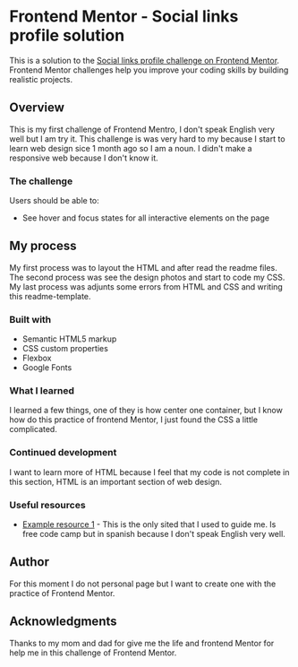 # Frontend Mentor - Social links profile solution

This is a solution to the [Social links profile challenge on Frontend Mentor](https://www.frontendmentor.io/challenges/social-links-profile-UG32l9m6dQ). Frontend Mentor challenges help you improve your coding skills by building realistic projects. 

## Overview

This is my first challenge of Frontend Mentro, I don't speak English very well but I am try it. This challenge is was very hard to my because I start to learn web design sice 1 month ago so I am a noun. I didn't make a responsive web because I don't know it.

### The challenge

Users should be able to:

- See hover and focus states for all interactive elements on the page

## My process

My first process was to layout the HTML and after read the readme files.
The second process was see the design photos and start to code my CSS.
My last process was adjunts some errors from HTML and CSS and writing this readme-template.

### Built with

- Semantic HTML5 markup
- CSS custom properties
- Flexbox
- Google Fonts

### What I learned

I learned a few things, one of they is how center one container, but I know how do this practice of frontend Mentor, I just found the CSS a little complicated.

### Continued development

I want to learn more of HTML because I feel that my code is not complete in this section, HTML is an important section of web design.

### Useful resources

- [Example resource 1](https://www.freecodecamp.org/espanol/news/como-centrar-un-div-con-css-10-maneras-diferentes/) - This is the only sited that I used to guide me. Is free code camp but in spanish because I don't speak English very well.

## Author

For this moment I do not personal page but I want to create one with the practice of Frontend Mentor.

## Acknowledgments

Thanks to my mom and dad for give me the life and frontend Mentor for help me in this challenge of Frontend Mentor.
